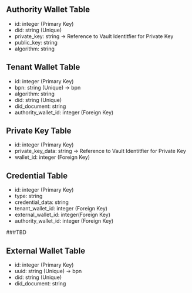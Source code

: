 ## Authority Wallet Table
- id: integer (Primary Key)
- did: string (Unique)
- private_key: string -> Reference to Vault Identitfier for Private Key
- public_key: string
- algorithm: string

## Tenant Wallet Table
- id: integer (Primary Key)
- bpn: string (Unique) -> bpn
- algorithm: string
- did: string (Unique)
- did_document: string
- authority_wallet_id: integer (Foreign Key)

## Private Key Table
- id: integer (Primary Key)
- private_key_data: string -> Reference to Vault Identitfier for Private Key
- wallet_id: integer (Foreign Key)

## Credential Table
- id: integer (Primary Key)
- type: string
- credential_data: string
- tenant_wallet_id: integer (Foreign Key)
- external_wallet_id: integer(Foreign Key)
- authority_wallet_id: integer (Foreign Key)

###TBD
## External Wallet Table
- id: integer (Primary Key)
- uuid: string (Unique) -> bpn
- did: string (Unique)
- did_document: string